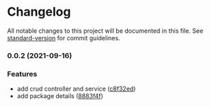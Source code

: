 # Changelog

All notable changes to this project will be documented in this file. See [standard-version](https://github.com/conventional-changelog/standard-version) for commit guidelines.

### 0.0.2 (2021-09-16)


### Features

* add crud controller and service ([c8f32ed](https://github.com/MRdevX/nestjs-generic-crud/commit/c8f32edf84bdbec6f8c4056ead774462a68d6eb5))
* add package details ([8883f4f](https://github.com/MRdevX/nestjs-generic-crud/commit/8883f4f9f1773b703dcfbd6dc7fd2900377eaeb9))
